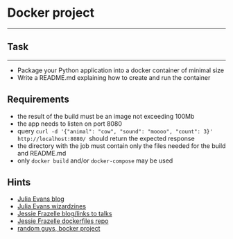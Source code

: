 # Docker project

***

## Task

***

* Package your Python application into a docker container of minimal size
* Write a README.md explaining how to create and run the container

## Requirements
* the result of the build must be an image not exceeding 100Mb
* the app needs to listen on port 8080
* query `curl -d '{"animal": "cow", "sound": "moooo", "count": 3}' http://localhost:8080/ `should return the expected response
* the directory with the job must contain only the files needed for the build and README.md
* only `docker build` and/or `docker-compose` may be used

## Hints

* [Julia Evans blog](https://jvns.ca/)
* [Julia Evans wizardzines](https://wizardzines.com/)
* [Jessie Frazelle blog/links to talks](https://blog.jessfraz.com/post/talks/#2018)
* [Jessie Frazelle dockerfiles repo](https://github.com/jessfraz/dockerfiles)
* [random guys, bocker project](https://github.com/p8952/bocker)

